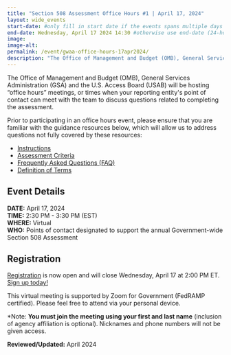 ```yaml
---
title: "Section 508 Assessment Office Hours #1 | April 17, 2024"
layout: wide_events
start-date: #only fill in start date if the events spans multiple days (24-hour time)
end-date: Wednesday, April 17 2024 14:30 #otherwise use end-date (24-hour time)
image:
image-alt: 
permalink: /event/gwaa-office-hours-17apr2024/
description: "The Office of Management and Budget (OMB), General Services Administration (GSA) and the U.S. Access Board (USAB) will be hosting “office hours” meetings, or times when your reporting entity point of contact can meet with our teams to discuss the criteria or other questions related to completing the assessment."
---
```

The Office of Management and Budget (OMB), General Services Administration (GSA) and the U.S. Access Board (USAB) will be hosting “office hours” meetings, or times when your reporting entity's point of contact can meet with the team to discuss questions related to completing the assessment.

Prior to participating in an office hours event, please ensure that you are familiar with the guidance resources below, which will allow us to address questions not fully covered by these resources: 
- [Instructions][1]
- [Assessment Criteria][2] 
- [Frequently Asked Questions (FAQ)][4]
- [Definition of Terms][5]

## Event Details
**DATE:** April 17, 2024  
**TIME:** 2:30 PM - 3:30 PM (EST)  
**WHERE:** Virtual  
**WHO:** Points of contact designated to support the annual Government-wide Section 508 Assessment  

## Registration
[Registration][7] is now open and will close Wednesday, April 17 at 2:00 PM ET. [Sign up today!][7]   

This virtual meeting is supported by Zoom for Government (FedRAMP certified). Please feel free to attend via your personal device.  

*Note: **You must join the meeting using your first and last name** (inclusion of agency affiliation is optional). Nicknames and phone numbers will not be given access.

**Reviewed/Updated:** April 2024

[1]: {{site.baseurl}}/manage/section-508-assessment/
[2]: {{site.baseurl}}/manage/section-508-assessment/criteria/      
[4]: {{site.baseurl}}/manage/section-508-assessment/faq/
[5]: {{site.baseurl}}/manage/section-508-assessment/definition-of-terms/
[6]: {{site.baseurl}}/events/
[7]: https://gsa.zoomgov.com/meeting/register/vJItf-6hqTMoH6blGATYygmh7Noq_IM2rQg
